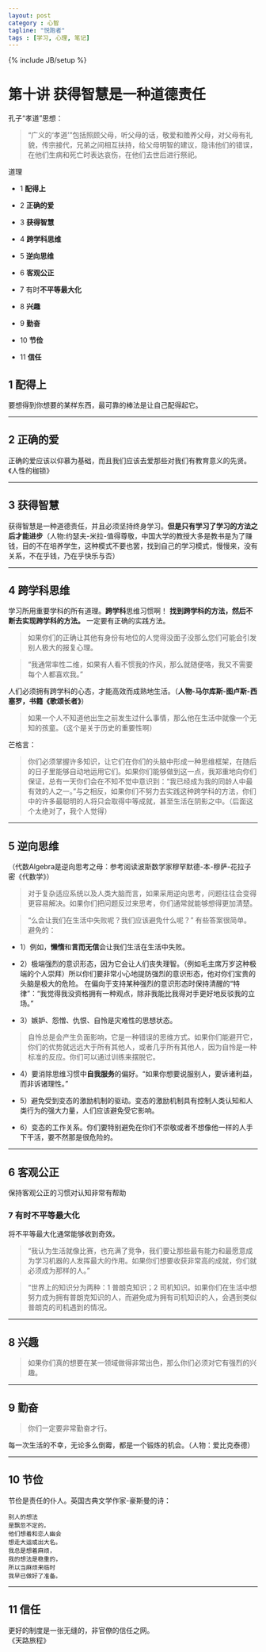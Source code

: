 ```yaml
---
layout: post
category : 心智
tagline: "悦跑者"
tags : [学习, 心理, 笔记]
---
```

{% include JB/setup %}

# **第十讲** 获得智慧是一种道德责任

孔子“孝道”思想：

> “广义的‘孝道’”包括照顾父母，听父母的话，敬爱和赡养父母，对父母有礼貌，传宗接代，兄弟之间相互扶持，给父母明智的建议，隐讳他们的错误，在他们生病和死亡时表达哀伤，在他们去世后进行祭祀。

道理

- 1 **配得上**

- 2 **正确的爱**

- 3 **获得智慧**

- 4 **跨学科思维**

- 5 **逆向思维**

- 6 **客观公正**

- 7 有时**不平等最大化**

- 8 **兴趣**

- 9 **勤奋**

- 10 **节俭**

- 11 **信任**

 

## 1 **配得上**

要想得到你想要的某样东西，最可靠的棒法是让自己配得起它。

***

## 2 **正确的爱**

正确的爱应该以仰慕为基础，而且我们应该去爱那些对我们有教育意义的先贤。《人性的枷锁》

***

## 3 **获得智慧**

获得智慧是一种道德责任，并且必须坚持终身学习。**但是只有学习了学习的方法之后才能进步**（人物:约瑟夫-米拉-值得尊敬，中国大学的教授大多是教书是为了赚钱，目的不在培养学生，这种模式不要也罢，找到自己的学习模式，慢慢来，没有关系，不在乎钱，乃在乎快乐与否）

***

## 4 **跨学科思维**

学习所用重要学科的所有道理。**跨学科**思维习惯啊！ **找到跨学科的方法，然后不断去实现跨学科的方法。** 一定要有正确的实践方法。

> 如果你们的正确让其他有身份有地位的人觉得没面子没那么您们可能会引发别人极大的报复心理。

> “我通常率性二维，如果有人看不惯我的作风，那么就随便咯，我又不需要每个人都喜欢我。”

 

人们必须拥有跨学科的心态，才能高效而成熟地生活。（**人物-马尔库斯-图卢斯-西塞罗，书籍《歌颂长者》**）

> 如果一个人不知道他出生之前发生过什么事情，那么他在生活中就像一个无知的孩童。（这个是关于历史的重要性啊）

 

芒格言：

> 你们必须掌握许多知识，让它们在你们的头脑中形成一种思维框架，在随后的日子里能够自动地运用它们。如果你们能够做到这一点，我郑重地向你们保证，总有一天你们会在不知不觉中意识到：“我已经成为我的同龄人中最有效的人之一。”与之相反，如果你们不努力去实践这种跨学科的方法，你们中的许多最聪明的人将只会取得中等成就，甚至生活在阴影之中。（后面这个太绝对了，我个人觉得）

***

## 5 **逆向思维**

（代数Algebra是逆向思考之母：参考阅读波斯数学家穆罕默德-本-穆萨-花拉子密《代数学》）

> 对于复杂适应系统以及人类大脑而言，如果采用逆向思考，问题往往会变得更容易解决。如果你们把问题反过来思考，你们通常就能够想得更加清楚。

> “么会让我们在生活中失败呢？我们应该避免什么呢？” 有些答案很简单。避免的：

 

- 1）例如，**懒惰**和**言而无信**会让我们生活在生活中失败。

- 2）极端强烈的意识形态，因为它会让人们丧失理智。（例如毛主席万岁这种极端的个人崇拜）所以你们要非常小心地提防强烈的意识形态，他对你们宝贵的头脑是极大的危险。 在偏向于支持某种强烈的意识形态时保持清醒的“特律”：“我觉得我没资格拥有一种观点，除非我能比我得对手更好地反驳我的立场。”

- 3）嫉妒、怨憎、仇恨、自怜是灾难性的思想状态。

 

> 自怜总是会产生负面影响，它是一种错误的思维方式。如果你们能避开它，你们的优势就远远大于所有其他人，或者几乎所有其他人，因为自怜是一种标准的反应。你们可以通过训练来摆脱它。

 

- 4）要消除思维习惯中**自我服务**的偏好。“如果你想要说服别人，要诉诸利益，而非诉诸理性。”

- 5）避免受到变态的激励机制的驱动。变态的激励机制具有控制人类认知和人类行为的强大力量，人们应该避免受它影响。

- 6）变态的工作关系。你们要特别避免在你们不崇敬或者不想像他一样的人手下干活，要不然那是很危险的。

*** 

## 6 **客观公正**

保持客观公正的习惯对认知非常有帮助

### 7 有时**不平等最大化**

将不平等最大化通常能够收到奇效。

> “我认为生活就像比赛，也充满了竞争，我们要让那些最有能力和最愿意成为学习机器的人发挥最大的作用。如果你们想要收获非常高的成就，你们就必须成为那样的人。”

> “世界上的知识分为两种：1 普朗克知识；2 司机知识。如果你们在生活中想努力成为拥有普朗克知识的人，而避免成为拥有司机知识的人，会遇到类似普朗克的司机遇到的情况。

*** 

## 8 **兴趣**

> 如果你们真的想要在某一领域做得非常出色，那么你们必须对它有强烈的兴趣。

***

## 9 **勤奋**

> 你们一定要非常勤奋才行。

每一次生活的不幸，无论多么倒霉，都是一个锻炼的机会。（人物：爱比克泰德）

***

## 10 **节俭**

节俭是责任的仆人。英国古典文学作家-豪斯曼的诗：

	别人的想法  
	是飘忽不定的，  
	他们想着和恋人幽会  
	想走大运或出大名。  
	我总是想着麻烦，  
	我的想法是稳重的，  
	所以当麻烦来临时  
	我早已做好了准备。

***

## 11 **信任**

更好的制度是一张无缝的，非官僚的信任之网。  
《天路旅程》

